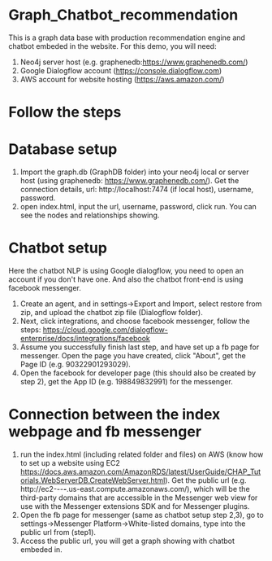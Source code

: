 # Graph_Chatbot_recommendation
This is a graph data base with production recommendation engine and chatbot embeded in the website.
For this demo, you will need:
1. Neo4j server host (e.g. graphenedb:https://www.graphenedb.com/)
2. Google Dialogflow account (https://console.dialogflow.com)
3. AWS account for website hosting (https://aws.amazon.com/)

# Follow the steps
# Database setup
1. Import the graph.db (GraphDB folder) into your neo4j local or server host (using graphenedb: https://www.graphenedb.com/). Get the connection details, url: http://localhost:7474 (if local host), username, password.
2. open index.html, input the url, username, password, click run. You can see the nodes and relationships showing.

# Chatbot setup
Here the chatbot NLP is using Google dialogflow, you need to open an account if you don't have one. And also the chatbot front-end is using facebook messenger.

1. Create an agent, and in settings->Export and Import, select restore from zip, and upload the chatbot zip file (Dialogflow folder).
2. Next, click integrations, and choose facebook messenger, follow the steps: https://cloud.google.com/dialogflow-enterprise/docs/integrations/facebook
3. Assume you successfully finish last step, and have set up a fb page for messenger. Open the page you have created, click "About", get the Page ID (e.g. 90322901293029). 
4. Open the facebook for developer page (this should also be created by step 2), get the App ID (e.g. 198849832991) for the messenger.

# Connection between the index webpage and fb messenger
1. run the index.html (including related folder and files) on AWS (know how to set up a website using EC2 https://docs.aws.amazon.com/AmazonRDS/latest/UserGuide/CHAP_Tutorials.WebServerDB.CreateWebServer.html). Get the public url (e.g. http://ec2-*-*-***-***.us-east.compute.amazonaws.com/), which will be the third-party domains that are accessible in the Messenger web view for use with the Messenger extensions SDK and for Messenger plugins.
2. Open the fb page for messenger (same as chatbot setup step 2,3), go to settings->Messenger Platform->White-listed domains, type into the public url from (step1).
3. Access the public url, you will get a graph showing with chatbot embeded in.

